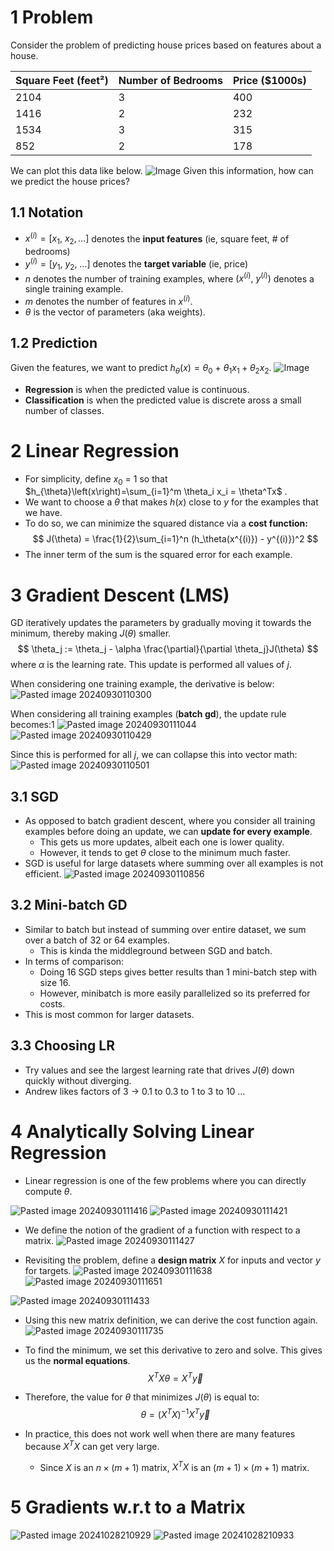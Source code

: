 # 1 Problem
Consider the problem of predicting house prices based on features about a house\.

| Square Feet \(feet²\) | Number of Bedrooms | Price \($1000s\) |
| --------------------- | ------------------ | ---------------- |
| 2104                  | 3                  | 400              |
| 1416                  | 2                  | 232              |
| 1534                  | 3                  | 315              |
| 852                   | 2                  | 178              |

We can plot this data like below\.
![Image](../../attachments/image_sGOqblyEsxLu7PsTi0Epk.png)
Given this information, how can we predict the house prices?
## 1.1 Notation
* $x^{\left(i\right)}=\left[x_1,\ x_2,…\right]$ denotes the **input features** \(ie, square feet, \# of bedrooms\)
* $y^{\left(i\right)}=\left[y_1,\ y_2,\ …\right]$ denotes the **target variable** \(ie, price\)
* $n$ denotes the number of training examples, where $\left(x^{\left(i\right)},\ y^{\left(i\right)}\right)$ denotes a single training example\.
* $m$ denotes the number of features in $x^{\left(i\right)}$\.
* $\theta$ is the vector of parameters \(aka weights\)\.

## 1.2 Prediction
Given the features, we want to predict $h_{\theta}\left(x\right)=\theta_0\ +\ \theta_1x_1+\theta_2x_2.$
![Image](../../attachments/image_hpd8QN7z5ZAAX6kVWQKlf.png)
* **Regression** is when the predicted value is continuous\.
* **Classification** is when the predicted value is discrete aross a small number of classes\.

# 2 Linear Regression
* For simplicity, define $x_0\ =\ 1$ so that $h_{\theta}\left(x\right)=\sum_{i=1}^m \theta_i x_i = \theta^Tx$ \.
* We want to choose a $\theta$ that makes $h(x)$ close to $y$ for the examples that we have.
* To do so, we can minimize the squared distance via a **cost function:**
$$
J(\theta) = \frac{1}{2}\sum_{i=1}^n (h_\theta(x^{(i)}) - y^{(i)})^2
$$
* The inner term of the sum is the squared error for each example.

# 3 Gradient Descent (LMS)
GD iteratively updates the parameters by gradually moving it towards the minimum, thereby making $J(\theta)$ smaller.
$$
\theta_j := \theta_j - \alpha \frac{\partial}{\partial \theta_j}J(\theta)
$$
where $\alpha$ is the learning rate. This update is performed all values of $j$.

When considering one training example, the derivative is below:
![Pasted image 20240930110300](../../attachments/Pasted%20image%2020240930110300.png)

When considering all training examples (**batch gd**), the update rule becomes:1
![Pasted image 20240930111044](../../attachments/Pasted%20image%2020240930111044.png)
![Pasted image 20240930110429](../../attachments/Pasted%20image%2020240930110429.png)

Since this is performed for all $j$, we can collapse this into vector math:
![Pasted image 20240930110501](../../attachments/Pasted%20image%2020240930110501.png)

## 3.1 SGD
* As opposed to batch gradient descent, where you consider all training examples before doing an update, we can **update for every example**.
	* This gets us more updates, albeit each one is lower quality.
	* However, it tends to get $\theta$ close to the minimum much faster.
* SGD is useful for large datasets where summing over all examples is not efficient.
![Pasted image 20240930110856](../../attachments/Pasted%20image%2020240930110856.png)

## 3.2 Mini-batch GD
* Similar to batch but instead of summing over entire dataset, we sum over a batch of 32 or 64 examples.
	* This is kinda the middleground between SGD and batch.
* In terms of comparison:
	* Doing 16 SGD steps gives better results than 1 mini-batch step with size 16.
	* However, minibatch is more easily parallelized so its preferred for costs.
* This is most common for larger datasets.

## 3.3 Choosing LR
* Try values and see the largest learning rate that drives $J(\theta)$ down quickly without diverging.
* Andrew likes factors of 3 -> 0.1 to 0.3 to 1 to 3 to 10 …

# 4 Analytically Solving Linear Regression
* Linear regression is one of the few problems where you can directly compute $\theta$.

![Pasted image 20240930111416](../../attachments/Pasted%20image%2020240930111416.png)
![Pasted image 20240930111421](../../attachments/Pasted%20image%2020240930111421.png)

* We define the notion of the gradient of a function with respect to a matrix.
![Pasted image 20240930111427](../../attachments/Pasted%20image%2020240930111427.png)

* Revisiting the problem, define a **design matrix** $X$ for inputs and vector $y$ for targets.
![Pasted image 20240930111638](../../attachments/Pasted%20image%2020240930111638.png)
![Pasted image 20240930111651](../../attachments/Pasted%20image%2020240930111651.png)

![Pasted image 20240930111433](../../attachments/Pasted%20image%2020240930111433.png)

* Using this new matrix definition, we can derive the cost function again.
![Pasted image 20240930111735](../../attachments/Pasted%20image%2020240930111735.png)

* To find the minimum, we set this derivative to zero and solve. This gives us the **normal equations**.
$$
X^TX\theta=X^T \vec{y}
$$
* Therefore, the value for $\theta$ that minimizes $J(\theta)$ is equal to:
$$
\theta = (X^TX)^{-1}X^T\vec{y}
$$

* In practice, this does not work well when there are many features because $X^T X$ can get very large.
	* Since $X$ is an $n \times (m+1)$ matrix, $X^T X$ is an $(m+1) \times (m+1)$ matrix.

# 5 Gradients w.r.t to a Matrix
![Pasted image 20241028210929](../../attachments/Pasted%20image%2020241028210929.png)
![Pasted image 20241028210933](../../attachments/Pasted%20image%2020241028210933.png)
